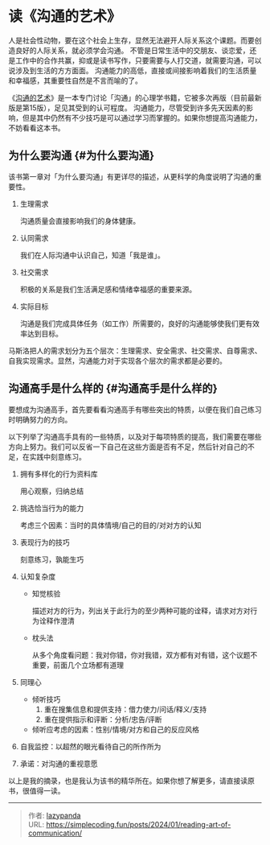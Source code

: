 # 读《沟通的艺术》


人是社会性动物，要在这个社会上生存，显然无法避开人际关系这个课题。而要创造良好的人际关系，就必须学会沟通。
不管是日常生活中的交朋友、谈恋爱，还是工作中的合作共赢，抑或是读书写作，只要需要与人打交道，就需要沟通，可以说涉及到生活的方方面面。
沟通能力的高低，直接或间接影响着我们的生活质量和幸福感，其重要性自然是不言而喻的了。

《[沟通的艺术](&lt;https://book.douban.com/subject/27117578/&gt;)》是一本专门讨论「沟通」的心理学书籍，它被多次再版（目前最新版是第15版），足见其受到的认可程度。
沟通能力，尽管受到许多先天因素的影响，但是其中仍然有不少技巧是可以通过学习而掌握的。如果你想提高沟通能力，不妨看看这本书。


## 为什么要沟通 {#为什么要沟通}

该书第一章对「为什么要沟通」有更详尽的描述，从更科学的角度说明了沟通的重要性。

1.  生理需求

    沟通质量会直接影响我们的身体健康。

2.  认同需求

    我们在人际沟通中认识自己，知道「我是谁」。

3.  社交需求

    积极的关系是我们生活满足感和情绪幸福感的重要来源。

4.  实际目标

    沟通是我们完成具体任务（如工作）所需要的，良好的沟通能够使我们更有效率达到目标。

马斯洛把人的需求划分为五个层次：生理需求、安全需求、社交需求、自尊需求、自我实现需求。显然，沟通能力对于实现各个层次的需求都是必要的。


## 沟通高手是什么样的 {#沟通高手是什么样的}

要想成为沟通高手，首先要看看沟通高手有哪些突出的特质，以便在我们自己练习时明确努力的方向。

以下列举了沟通高手具有的一些特质，以及对于每项特质的提高，我们需要在哪些方向上努力。我们可以反省一下自己在这些方面是否有不足，然后针对自己的不足，在实践中刻意练习。

1.  拥有多样化的行为资料库

    用心观察，归纳总结

2.  挑选恰当行为的能力

    考虑三个因素：当时的具体情境/自己的目的/对对方的认知

3.  表现行为的技巧

    刻意练习，孰能生巧

4.  认知复杂度
    -   知觉核验

        描述对方的行为，列出关于此行为的至少两种可能的诠释，请求对方对行为诠释作澄清

    -   枕头法

        从多个角度看问题：我对你错，你对我错，双方都有对有错，这个议题不重要，前面几个立场都有道理

5.  同理心
    -   倾听技巧
        1.  重在搜集信息和提供支持：借力使力/问话/释义/支持
        2.  重在提供指示和评断：分析/忠告/评断
    -   倾听应考虑的因素：性别/情境/对方和自己的反应风格
6.  自我监控：以超然的眼光看待自己的所作所为
7.  承诺：对沟通的重视意愿

以上是我的摘录，也是我认为该书的精华所在。如果你想了解更多，请直接读原书，很值得一读。

---

> 作者: [lazypanda](https://github.com/wanghuibin0)  
> URL: https://simplecoding.fun/posts/2024/01/reading-art-of-communication/  

